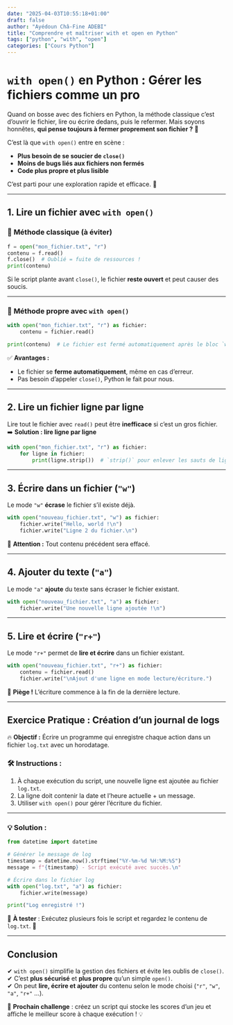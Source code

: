 ```yaml
---
date: "2025-04-03T10:55:18+01:00"
draft: false
author: "Ayédoun Châ-Fine ADEBI"
title: "Comprendre et maîtriser with et open en Python"
tags: ["python", "with", "open"]
categories: ["Cours Python"]
---
```


# **`with open()` en Python : Gérer les fichiers comme un pro**

Quand on bosse avec des fichiers en Python, la méthode classique c’est d’ouvrir le fichier, lire ou écrire dedans, puis le refermer. Mais soyons honnêtes, **qui pense toujours à fermer proprement son fichier ?** 🤨

C’est là que `with open()` entre en scène :

- **Plus besoin de se soucier de `close()`**
- **Moins de bugs liés aux fichiers non fermés**
- **Code plus propre et plus lisible**

C’est parti pour une exploration rapide et efficace. 🚀

---

## **1. Lire un fichier avec `with open()`**

### 🔹 **Méthode classique (à éviter)**

```python
f = open("mon_fichier.txt", "r")
contenu = f.read()
f.close()  # Oublié = fuite de ressources !
print(contenu)
```

Si le script plante avant `close()`, le fichier **reste ouvert** et peut causer des soucis.

---

### 🔹 **Méthode propre avec `with open()`**

```python
with open("mon_fichier.txt", "r") as fichier:
    contenu = fichier.read()

print(contenu)  # Le fichier est fermé automatiquement après le bloc `with`
```

✅ **Avantages :**

- Le fichier se **ferme automatiquement**, même en cas d’erreur.
- Pas besoin d’appeler `close()`, Python le fait pour nous.

---

## **2. Lire un fichier ligne par ligne**

Lire tout le fichier avec `read()` peut être **inefficace** si c’est un gros fichier.  
➡️ **Solution : lire ligne par ligne**

```python
with open("mon_fichier.txt", "r") as fichier:
    for ligne in fichier:
        print(ligne.strip())  # `strip()` pour enlever les sauts de ligne inutiles
```

---

## **3. Écrire dans un fichier (`"w"`)**

Le mode `"w"` **écrase** le fichier s’il existe déjà.

```python
with open("nouveau_fichier.txt", "w") as fichier:
    fichier.write("Hello, world !\n")
    fichier.write("Ligne 2 du fichier.\n")
```

📌 **Attention :** Tout contenu précédent sera effacé.

---

## **4. Ajouter du texte (`"a"`)**

Le mode `"a"` **ajoute** du texte sans écraser le fichier existant.

```python
with open("nouveau_fichier.txt", "a") as fichier:
    fichier.write("Une nouvelle ligne ajoutée !\n")
```

---

## **5. Lire et écrire (`"r+"`)**

Le mode `"r+"` permet de **lire et écrire** dans un fichier existant.

```python
with open("nouveau_fichier.txt", "r+") as fichier:
    contenu = fichier.read()
    fichier.write("\nAjout d'une ligne en mode lecture/écriture.")
```

📌 **Piège !** L’écriture commence à la fin de la dernière lecture.

---

## **Exercice Pratique : Création d’un journal de logs**

🔥 **Objectif :** Écrire un programme qui enregistre chaque action dans un fichier `log.txt` avec un horodatage.

### 🛠 **Instructions :**

1. À chaque exécution du script, une nouvelle ligne est ajoutée au fichier `log.txt`.
2. La ligne doit contenir la date et l’heure actuelle + un message.
3. Utiliser `with open()` pour gérer l’écriture du fichier.

---

### **💡 Solution :**

```python
from datetime import datetime

# Générer le message de log
timestamp = datetime.now().strftime("%Y-%m-%d %H:%M:%S")
message = f"{timestamp} - Script exécuté avec succès.\n"

# Écrire dans le fichier log
with open("log.txt", "a") as fichier:
    fichier.write(message)

print("Log enregistré !")
```

📌 **À tester** : Exécutez plusieurs fois le script et regardez le contenu de `log.txt`. 🧐

---

## **Conclusion**

✔ `with open()` simplifie la gestion des fichiers et évite les oublis de `close()`.  
✔ C’est **plus sécurisé** et **plus propre** qu’un simple `open()`.  
✔ On peut **lire, écrire et ajouter** du contenu selon le mode choisi (`"r"`, `"w"`, `"a"`, `"r+"` …).

🚀 **Prochain challenge** : créez un script qui stocke les scores d’un jeu et affiche le meilleur score à chaque exécution ! 💡
